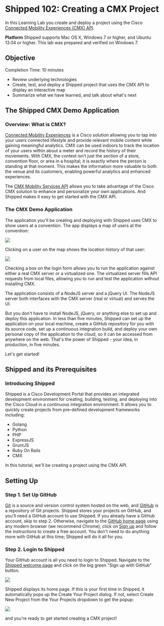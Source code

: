 # Shipped 102: Creating a CMX Project #

In this Learning Lab you create and deploy a project using the Cisco [Connected Mobility Experiences (CMX) API](https://developer.cisco.com/site/cmx-mobility-services/).

**Platform** 
Shipped supports Mac OS X, Windows 7 or higher, and Ubuntu 13.04 or higher.  This lab was prepared and verified on Windows 7.

## Objective ##

Completion Time: 10 minutes

* Review underlying technologies
* Create, test, and deploy a Shipped project that uses the CMX API to display an interactive map
* Summarize what we have learned, and talk about what's next

## The Shipped CMX Demo Application ##
### Overview: What is CMX? ###
[Connected Mobility Experiences](http://www.cisco.com/c/en/us/solutions/enterprise-networks/connected-mobile-experiences/index.html?vs_f=Products+Launch+RSS+Feeds&vs_p=Cisco+Connected+Mobile+Experiences+Boost+Revenues+with+Better+Service&vs_k=1) is a Cisco solution allowing you to tap into your users connected lifestyle and provide relevant mobile content while gaining meaningful analytics.  CMX can be used indoors to track the location of your users within about a meter and record the history of their movements.  With CMX, the context isn’t just the section of a store, convention floor, or area in a hospital; it is exactly where the person is standing at that moment.  This makes the information more valuable to both the venue and its customers, enabling powerful analytics and enhanced experiences.

The [CMX Mobility Services API](https://developer.cisco.com/site/cmx-mobility-services/) allows you to take advantage of the Cisco CMX solution to enhance and personalize your own applications.  And Shipped makes it easy to get started with the CMX API.

### The CMX Demo Application ###
The application you'll be creating and deploying with Shipped uses CMX to show users at a convention.  The app displays a map of users at the convention:

![](https://github.com/CiscoCloud/Shipped-Learning-Labs/edit/updated-img-desc/shipped-102-cmx-project/src/posts/files/shipped-102-cmx-project/cmx_alluser_map.png)

Clicking on a user on the map shows the location history of that user:

![](https://github.com/CiscoCloud/Shipped-Learning-Labs/edit/updated-img-desc/shipped-102-cmx-project/src/posts/files/shipped-102-cmx-project/cmx_usersteve_map.png)

Checking a box on the login form allows you to run the application against either a real CMX server or a virtualized one.  The virtualized server fills API requests from local files, allowing you to run and test the application without installing CMX.

The application consists of a NodeJS server and a jQuery UI.  The NodeJS server both interfaces with the CMX server (real or virtual) and serves the UI.

But you don't have to install NodeJS, jQuery, or anything else to set up and deploy this application.  In less than five minutes, Shipped can set up the application on your local machine, create a GitHub repository for you with its source code, set up a continuous integration build, and deploy your own personal copy of the application to the cloud, so it can be accessed from anywhere on the web.  That's the power of Shipped - your idea, in production, in five minutes.

Let's get started!

## Shipped and its Prerequisites ##
 
### Introducing Shipped ###

Shipped is a Cisco Development Portal that provides an integrated development environment for creating, building, testing, and deploying into the Cisco Cloud in a continuous integration environment. It allows you to quickly create projects from pre-defined development frameworks including:

* Golang
* Python
* PHP
* ExpressJS
* GruntJS
* Ruby On Rails
* CMX

In this tutorial, we'll be creating a project using the CMX API.

## Setting Up ##
 
### Step 1. Set Up GitHub

[Git](https://git-scm.com/) is a source and version control system hosted on the web, and [GitHub](https://github.com/) is a repository of Git projects.  Shipped stores your projects on GitHub, and you'll need a GitHub account to use Shipped.  If you already have a GitHub account, skip to step 2.  Otherwise, navigate to the [GitHub home page](https://github.com/) using any modern browser (we recommend Chrome), click on [Sign up](https://github.com/join) and follow the instructions to create a free account. You don't need to do anything more with GitHub at this time; Shipped will do it all for you.

### Step 2. Login to Shipped
    
Your GitHub account is all you need to login to Shipped.  Navigate to the [Shipped welcome page](http://ciscocloud.github.io/shipped/dist/#) and click on the big green "Sign up with GitHub" button.   

![](https://github.com/CiscoCloud/Shipped-Learning-Labs/edit/updated-img-desc/shipped-102-cmx-project/src/posts/files/shipped-102-cmx-project/welcome.png)

Shipped displays its home page.  If this is your first time in Shipped, it automatically pops up the Create Your Project dialog.  If not, select Create New Project from the Your Projects dropdown to get the popup:

![](https://github.com/CiscoCloud/shipped-user-guide/blob/master/build/images/walkthroughs/create_project.png)

and you're ready to get started creating a CMX project!
    
  
    

